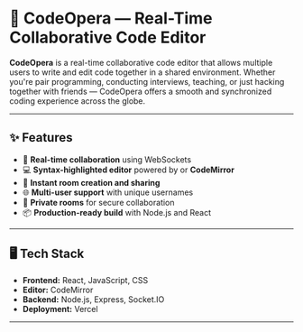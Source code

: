 # 🎼 CodeOpera — Real-Time Collaborative Code Editor

**CodeOpera** is a real-time collaborative code editor that allows multiple users to write and edit code together in a shared environment. Whether you're pair programming, conducting interviews, teaching, or just hacking together with friends — CodeOpera offers a smooth and synchronized coding experience across the globe.

---

## ✨ Features

- 🔄 **Real-time collaboration** using WebSockets
- 💻 **Syntax-highlighted editor** powered by or **CodeMirror**
- 🚀 **Instant room creation and sharing**
- 🌐 **Multi-user support** with unique usernames
- 🔐 **Private rooms** for secure collaboration
- 📦 **Production-ready build** with Node.js and React

---

## 🖥️ Tech Stack

- **Frontend:** React, JavaScript, CSS
- **Editor:** CodeMirror
- **Backend:** Node.js, Express, Socket.IO
- **Deployment:** Vercel

---


